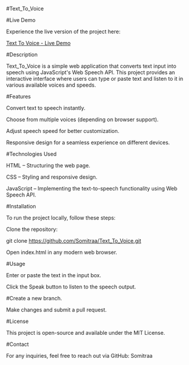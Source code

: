 #Text_To_Voice

#Live Demo

Experience the live version of the project here: 

[Text To Voice - Live Demo](https://somitraa.github.io/Text_To_Voice/)

#Description

Text_To_Voice is a simple web application that converts text input into speech using JavaScript's Web Speech API. This project provides an interactive interface where users can type or paste text and listen to it in various available voices and speeds.

#Features

Convert text to speech instantly.

Choose from multiple voices (depending on browser support).

Adjust speech speed for better customization.

Responsive design for a seamless experience on different devices.

#Technologies Used

HTML – Structuring the web page.

CSS – Styling and responsive design.

JavaScript – Implementing the text-to-speech functionality using Web Speech API.

#Installation

To run the project locally, follow these steps:

Clone the repository:

git clone https://github.com/Somitraa/Text_To_Voice.git


Open index.html in any modern web browser.

#Usage

Enter or paste the text in the input box.


Click the Speak button to listen to the speech output.



#Create a new branch.

Make changes and submit a pull request.

#License

This project is open-source and available under the MIT License.

#Contact

For any inquiries, feel free to reach out via GitHub: Somitraa
